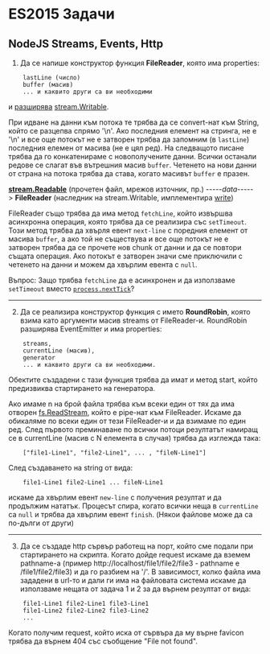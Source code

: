 # ES2015 Задачи

## NodeJS Streams, Events, Http

1. Да се напише конструктор функция **FileReader**, която има properties:

```
    lastLine (число)
    buffer (масив)
    ... и каквито други са ви необходими
```

и [разширява](https://nodejs.org/api/util.html#util_util_inherits_constructor_superconstructor) [stream.Writable](https://nodejs.org/api/stream.html#stream_class_stream_writable).

При идване на данни към потока те трябва да се convert-нат към String, който се разцепва спрямо '\n'.
Ако последния елемент на стринга, не е '\n' и все още потокът не е затворен трябва да запомним (в `lastLine`)
последния елемен от масива (не е цял ред). На следващото писане трябва да го конкатенираме с
новополучените данни. Всички останали редове се слагат във вътрешния масив `buffer`. Четенето на нови 
данни от страна на потока трябва да става, когато масивът `buffer` е празен.

**[stream.Readable](https://nodejs.org/api/stream.html#stream_class_stream_readable)** (прочетен файл, мрежов източник, пр.) -----*data*-----> **FileReader** (наследник на stream.Writable, имплементира [write](https://nodejs.org/api/stream.html#stream_writable_write_chunk_encoding_callback))

FileReader също трябва да има метод `fetchLine`, който извършва асинхронна операция, която трябва да
се реализира със `setTimeout`. Този метод трябва да хвърля евент `next-line` с поредния елемент от 
масива `buffer`, а ако той не съществува и все още потокът не е затворен трябва да се прочете нов 
chunk от данни и да се повтори същата операция. Ако потокът е затворен значи сме приключили с 
четенето на данни и можем да хвърлим евента с `null`.

Въпрос: Защо трябва `fetchLine` да е асинхронен и да използваме `setTimeout` вместо [`process.nextTick`](https://nodejs.org/api/process.html#process_process_nexttick_callback_arg)?

------

2. Да се реализира конструктор функция с името **RoundRobin**, която взима като аргументи масив streams от FileReader-и. RoundRobin разширява EventEmitter и има properties:

```
    streams,
    currentLine (масив), 
    generator
    ... и каквито други са ви необходими.
```

Обектите създадени с тази функция трябва да имат и метод start, който предизвиква стартирането на генератора.

Ако имаме n на брой файла трябва към всеки един от тях да има отворен [fs.ReadStream](https://nodejs.org/api/fs.html#fs_class_fs_readstream), който е pipe-нат
към FileReader. Искаме да обикаляме по всеки един от тези FileReader-и и да взимаме по един ред.
След първото преминаване по всички потоци резултатът намиращ се в currentLine (масив с N елемента в случая) трябва да изглежда така:

```
    ["file1-Line1", "file2-Line1", ... , "fileN-Line1"]
```

След създаването на string от вида:

```
    file1-Line1 file2-Line1 ... fileN-Line1
```

искаме да хвърлим евент `new-line` с получения резултат и да продължим нататък.
Процесът спира, когато всички неща в `currentLine` са `null` и трябва да хвърлим евент `finish`.
(Някои файлове може да са по-дълги от други)

------

3. Да се създаде http сървър работещ на порт, който сме подали при стартирането на скрипта. Когато дойде request искаме да вземем pathname-а (пример http://localhost/file1/file2/file3 - pathname е /file1/file2/file3) и да го разбием на '/'. В зависимост, колко файла има зададени в url-то и дали ги има на файловата система искаме да използваме нещата от задача 1 и 2 за да върнем резултат от вида:

```text
    file1-Line1 file2-Line1 file3-Line1
    file1-Line2 file2-Line2 file3-Line2
    ...
```

Когато получим request, който иска от сървъра да му върне favicon трябва да върнем 404 със съобщение "File not found".
